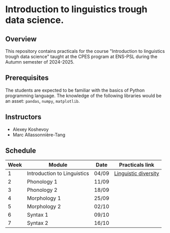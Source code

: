 # Introduction to linguistics trough data science. 

## Overview

This repository contains practicals for the course "Introduction to linguistics trough data science" taught at the CPES program at ENS-PSL during the Autumn semester of 2024-2025.

## Prerequisites  

The students are expected to be familiar with the basics of Python programming language. The knowledge of the following libraries would be an asset: `pandas`, `numpy`, `matplotlib`. 

## Instructors 

- Alexey Koshevoy
- Marc Allassonnière-Tang

## Schedule

| Week | Module | Date | Practicals link
|------|--------|---------|---------|
| 1    | Introduction to Linguistics  |     04/09    | [Linguistic diversity](https://colab.research.google.com/drive/1TTj5sfpXoy65KxdT_ti-1z0JJ7HDBFvD?usp=sharing)     |
| 2    | Phonology 1         |   11/09          |     |
| 3    | Phonology 2         |   18/09     |       |
| 4    | Morphology 1         |   25/09      |     |
| 5    | Morphology 2         |    02/10     |    |
| 6    | Syntax 1         |    09/10     |        |
| 7    | Syntax 2         |    16/10     |       |
